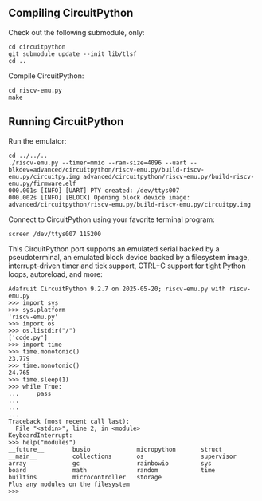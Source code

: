 ## Compiling CircuitPython

Check out the following submodule, only:
```
cd circuitpython
git submodule update --init lib/tlsf
cd ..
```

Compile CircuitPython:
```
cd riscv-emu.py
make
```

## Running CircuitPython

Run the emulator:
```
cd ../../..
./riscv-emu.py --timer=mmio --ram-size=4096 --uart --blkdev=advanced/circuitpython/riscv-emu.py/build-riscv-emu.py/circuitpy.img advanced/circuitpython/riscv-emu.py/build-riscv-emu.py/firmware.elf
000.001s [INFO] [UART] PTY created: /dev/ttys007
000.002s [INFO] [BLOCK] Opening block device image: advanced/circuitpython/riscv-emu.py/build-riscv-emu.py/circuitpy.img
```

Connect to CircuitPython using your favorite terminal program:
```
screen /dev/ttys007 115200
```

This CircuitPython port supports an emulated serial backed by a pseudoterminal, an emulated block device backed by a filesystem image, interrupt-driven timer and tick support, CTRL+C support for tight Python loops, autoreload, and more:
```
Adafruit CircuitPython 9.2.7 on 2025-05-20; riscv-emu.py with riscv-emu.py
>>> import sys
>>> sys.platform
'riscv-emu.py'
>>> import os
>>> os.listdir("/")
['code.py']
>>> import time
>>> time.monotonic()
23.779
>>> time.monotonic()
24.765
>>> time.sleep(1)
>>> while True:
...     pass
...     
...     
... 
Traceback (most recent call last):
  File "<stdin>", line 2, in <module>
KeyboardInterrupt: 
>>> help("modules")
__future__        busio             micropython       struct
__main__          collections       os                supervisor
array             gc                rainbowio         sys
board             math              random            time
builtins          microcontroller   storage
Plus any modules on the filesystem
>>> 
```
